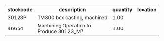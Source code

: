 |stockcode|description|quantity|location|
|---------|-----------|--------|--------|
|30123P|TM300 box casting, machined|1.00||
|46654|Machining Operation to Produce 30123_M7|1.00||
